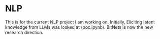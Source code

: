 # NLP

This is for the current NLP project I am working on. Initially, Eliciting latent knowledge from LLMs was looked at (poc.ipynb). BitNets is now the new research direction. 
